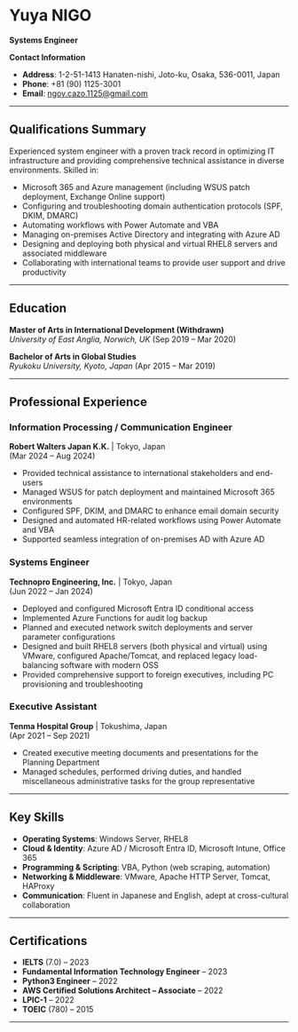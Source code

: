 # **Yuya NIGO**
**Systems Engineer**  

**Contact Information**  
- **Address**: 1-2-51-1413 Hanaten-nishi, Joto-ku, Osaka, 536-0011, Japan  
- **Phone**: +81 (90) 1125-3001  
- **Email**: [ngoy.cazo.1125@gmail.com](mailto:ngoy.cazo.1125@gmail.com)

---

## **Qualifications Summary**
Experienced system engineer with a proven track record in optimizing IT infrastructure and providing comprehensive technical assistance in diverse environments. Skilled in:
- Microsoft 365 and Azure management (including WSUS patch deployment, Exchange Online support)
- Configuring and troubleshooting domain authentication protocols (SPF, DKIM, DMARC)
- Automating workflows with Power Automate and VBA
- Managing on-premises Active Directory and integrating with Azure AD
- Designing and deploying both physical and virtual RHEL8 servers and associated middleware
- Collaborating with international teams to provide user support and drive productivity

---

## **Education**
**Master of Arts in International Development (Withdrawn)**  
*University of East Anglia, Norwich, UK* (Sep 2019 – Mar 2020)  

**Bachelor of Arts in Global Studies**  
*Ryukoku University, Kyoto, Japan* (Apr 2015 – Mar 2019)

---

## **Professional Experience**

### **Information Processing / Communication Engineer**  
**Robert Walters Japan K.K.** | Tokyo, Japan  
(Mar 2024 – Aug 2024)

- Provided technical assistance to international stakeholders and end-users  
- Managed WSUS for patch deployment and maintained Microsoft 365 environments  
- Configured SPF, DKIM, and DMARC to enhance email domain security  
- Designed and automated HR-related workflows using Power Automate and VBA  
- Supported seamless integration of on-premises AD with Azure AD

### **Systems Engineer**  
**Technopro Engineering, Inc.** | Tokyo, Japan  
(Jun 2022 – Jan 2024)

- Deployed and configured Microsoft Entra ID conditional access  
- Implemented Azure Functions for audit log backup  
- Planned and executed network switch deployments and server parameter configurations  
- Designed and built RHEL8 servers (both physical and virtual) using VMware, configured Apache/Tomcat, and replaced legacy load-balancing software with modern OSS  
- Provided comprehensive support to foreign executives, including PC provisioning and troubleshooting

### **Executive Assistant**  
**Tenma Hospital Group** | Tokushima, Japan  
(Apr 2021 – Sep 2021)

- Created executive meeting documents and presentations for the Planning Department  
- Managed schedules, performed driving duties, and handled miscellaneous administrative tasks for the group representative

---

## **Key Skills**
- **Operating Systems**: Windows Server, RHEL8  
- **Cloud & Identity**: Azure AD / Microsoft Entra ID, Microsoft Intune, Office 365  
- **Programming & Scripting**: VBA, Python (web scraping, automation)  
- **Networking & Middleware**: VMware, Apache HTTP Server, Tomcat, HAProxy  
- **Communication**: Fluent in Japanese and English, adept at cross-cultural collaboration  

---

## **Certifications**
- **IELTS** (7.0) – 2023  
- **Fundamental Information Technology Engineer** – 2023  
- **Python3 Engineer** – 2022  
- **AWS Certified Solutions Architect – Associate** – 2022  
- **LPIC-1** – 2022  
- **TOEIC** (780) – 2015

---



